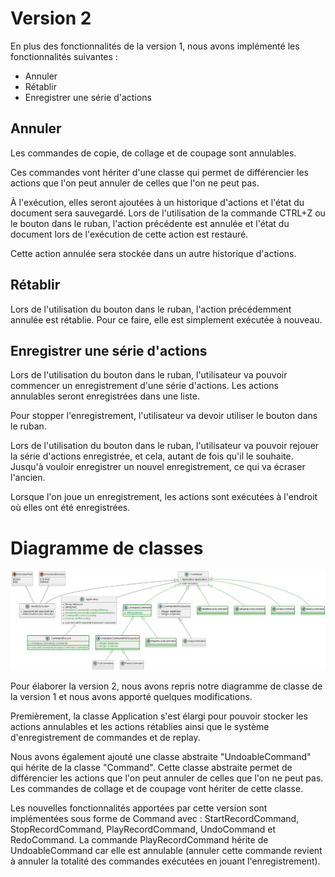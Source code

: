 # Version 2

En plus des fonctionnalités de la version 1, nous avons implémenté les fonctionnalités suivantes :

- Annuler
- Rétablir
- Enregistrer une série d'actions

## Annuler

Les commandes de copie, de collage et de coupage sont annulables.

Ces commandes vont hériter d'une classe qui permet de différencier les actions que l'on peut annuler de celles que l'on
ne peut pas.

À l'exécution, elles seront ajoutées à un historique d'actions et l'état du document sera sauvegardé.
Lors de l'utilisation de la commande CTRL+Z ou le bouton dans le ruban, l'action précédente est annulée et l'état du
document lors de l'exécution de cette action est restauré.

Cette action annulée sera stockée dans un autre historique d'actions.

## Rétablir

Lors de l'utilisation du bouton dans le ruban, l'action précédemment annulée est rétablie. Pour ce faire, elle est
simplement exécutée à nouveau.

## Enregistrer une série d'actions

Lors de l'utilisation du bouton dans le ruban, l'utilisateur va pouvoir commencer un enregistrement d'une série
d'actions.
Les actions annulables seront enregistrées dans une liste.

Pour stopper l'enregistrement, l'utilisateur va devoir utiliser le bouton dans le ruban.

Lors de l'utilisation du bouton dans le ruban, l'utilisateur va pouvoir rejouer la série d'actions enregistrée, et cela,
autant de fois qu'il le souhaite. Jusqu'à vouloir enregistrer un nouvel enregistrement, ce qui va écraser l'ancien.

Lorsque l'on joue un enregistrement, les actions sont exécutées à l'endroit où elles ont été enregistrées.
# Diagramme de classes

![diagramme de classe](../conception/ClassDiagramm_v2.png)

Pour élaborer la version 2, nous avons repris notre diagramme de classe de la version 1 et nous avons apporté quelques modifications.

Premièrement, la classe Application s'est élargi pour pouvoir stocker les actions annulables et les actions rétablies ainsi que le système d'enregistrement de commandes et de replay.

Nous avons également ajouté une classe abstraite "UndoableCommand" qui hérite de la classe "Command". 
Cette classe abstraite permet de différencier les actions que l'on peut annuler de celles que l'on ne peut pas. Les commandes de collage et de coupage vont hériter de cette classe.

Les nouvelles fonctionnalités apportées par cette version sont implémentées sous forme de Command avec : StartRecordCommand, StopRecordCommand, PlayRecordCommand, UndoCommand et RedoCommand.
La commande PlayRecordCommand hérite de UndoableCommand car elle est annulable (annuler cette commande revient à annuler la totalité des commandes exécutées en jouant l'enregistrement).

